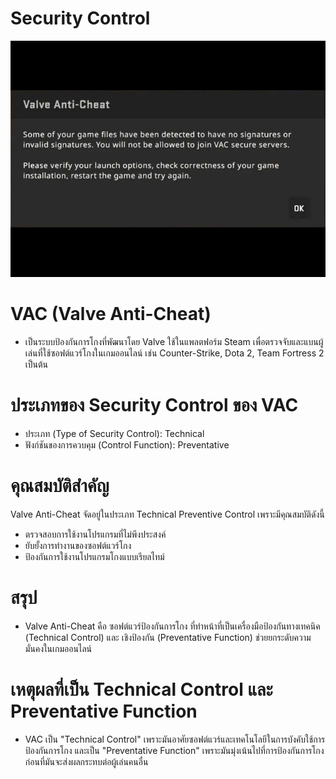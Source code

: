 # Security Control

![VAC](picture/VAC.jpg)

# VAC (Valve Anti-Cheat)
  - เป็นระบบป้องกันการโกงที่พัฒนาโดย Valve ใช้ในแพลตฟอร์ม Steam เพื่อตรวจจับและแบนผู้เล่นที่ใช้ซอฟต์แวร์โกงในเกมออนไลน์ เช่น Counter-Strike, Dota 2, Team Fortress 2 เป็นต้น

# ประเภทของ Security Control ของ VAC
  - ประเภท (Type of Security Control): Technical
  - ฟังก์ชันของการควบคุม (Control Function): Preventative

# คุณสมบัติสำคัญ
  Valve Anti-Cheat จัดอยู่ในประเภท Technical Preventive Control เพราะมีคุณสมบัติดังนี้
  - ตรวจสอบการใช้งานโปรแกรมที่ไม่พึงประสงค์
  - ยับยั้งการทำงานของซอฟต์แวร์โกง
  - ป้องกันการใช้งานโปรแกรมโกงแบบเรียลไทม์

# สรุป
  - Valve Anti-Cheat คือ ซอฟต์แวร์ป้องกันการโกง ที่ทำหน้าที่เป็นเครื่องมือป้องกันทางเทคนิค (Technical Control) และ เชิงป้องกัน (Preventative Function) ช่วยยกระดับความมั่นคงในเกมออนไลน์
  
# เหตุผลที่เป็น Technical Control และ Preventative Function
  - VAC เป็น "Technical Control" เพราะมันอาศัยซอฟต์แวร์และเทคโนโลยีในการบังคับใช้การป้องกันการโกง และเป็น "Preventative Function" เพราะมันมุ่งเน้นไปที่การป้องกันการโกงก่อนที่มันจะส่งผลกระทบต่อผู้เล่นคนอื่น

